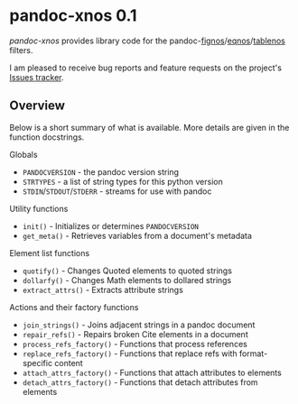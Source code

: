 
pandoc-xnos 0.1
===============

*pandoc-xnos* provides library code for the pandoc-[fignos]/[eqnos]/[tablenos] filters.

I am pleased to receive bug reports and feature requests on the project's [Issues tracker].

[pandocfilters]: https://github.com/jgm/pandocfilters
[fignos]: https://github.com/tomduck/pandoc-fignos
[eqnos]: https://github.com/tomduck/pandoc-eqnos
[tablenos]: https://github.com/tomduck/pandoc-tablenos
[Issues tracker]: https://github.com/tomduck/pandocfiltering/issues


Overview
--------

Below is a short summary of what is available.  More details are given in the function docstrings.

Globals

  * `PANDOCVERSION` - the pandoc version string
  * `STRTYPES` - a list of string types for this python version
  * `STDIN`/`STDOUT`/`STDERR` - streams for use with pandoc

Utility functions

  * `init()` - Initializes or determines `PANDOCVERSION`
  * `get_meta()` - Retrieves variables from a document's metadata

Element list functions

  * `quotify()` - Changes Quoted elements to quoted strings
  * `dollarfy()` - Changes Math elements to dollared strings
  * `extract_attrs()` - Extracts attribute strings

Actions and their factory functions

  * `join_strings()` - Joins adjacent strings in a pandoc document
  * `repair_refs()` - Repairs broken Cite elements in a document
  * `process_refs_factory()` - Functions that process references
  * `replace_refs_factory()` - Functions that replace refs with
                               format-specific content
  * `attach_attrs_factory()` - Functions that attach attributes to
                               elements
  * `detach_attrs_factory()` - Functions that detach attributes from
                               elements
